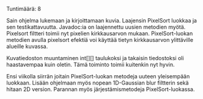 Tuntimäärä: 8

Sain ohjelma lukemaan ja kirjoittamaan kuvia. Laajensin PixelSort luokkaa ja sen testikattavuutta.
Javadoc:ia on laajennettu uusien metodien myötä.
Pixelsort filtteri toimii nyt pixelien kirkkausarvon mukaan.
PixelSort-luokan metodien avulla pixelsort efektiä voi käyttää tietyn kirkkausarvon ylittäville alueille kuvassa. 

Kuvatiedoston muuntaminen int[][] taulukoksi ja takaisin tiedostoksi oli haastavempaa kuin oletin. Tämä toiminto toimii kuitenkin nyt hyvin.

Ensi viikolla siirrän joitain PixelSort-luokan metodeja uuteen yleisempään luokkaan. Lisään ohjelmaan myös nopean 1D-Gaussian blur filtterin sekä hitaan 2D version. Parannan myös järjestämismetodeja PixelSort-luokassa.
